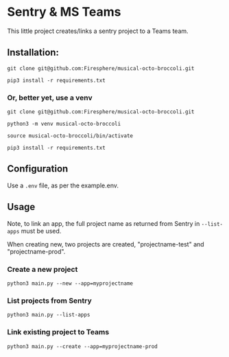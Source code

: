 # Sentry & MS Teams

This little project creates/links a sentry project to a Teams team.

## Installation:

`git clone git@github.com:Firesphere/musical-octo-broccoli.git`

`pip3 install -r requirements.txt`

### Or, better yet, use a venv

`git clone git@github.com:Firesphere/musical-octo-broccoli.git`

`python3 -m venv musical-octo-broccoli`

`source musical-octo-broccoli/bin/activate`

`pip3 install -r requirements.txt`

## Configuration

Use a `.env` file, as per the example.env.



## Usage

Note, to link an app, the full project name as returned from Sentry in `--list-apps` must be used.

When creating new, two projects are created, "projectname-test" and "projectname-prod".

### Create a new project
`python3 main.py --new --app=myprojectname`

### List projects from Sentry
`python3 main.py --list-apps`

### Link existing project to Teams
`python3 main.py --create --app=myprojectname-prod`


